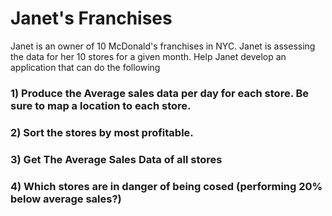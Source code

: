 # Janet's Franchises

Janet is an owner of 10 McDonald's franchises in NYC. Janet is assessing the data for her 10 stores for a given month. Help Janet develop an application that can do the following

### 1) Produce the Average sales data per day for each store. Be sure to map a location to each store. 

### 2) Sort the stores by most profitable. 

### 3) Get The Average Sales Data of all stores

### 4) Which stores are in danger of being cosed (performing 20% below average sales?)